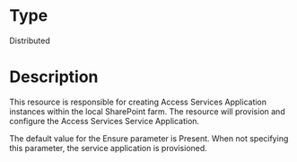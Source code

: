 # Type

Distributed

# Description

This resource is responsible for creating Access Services Application instances
within the local SharePoint farm. The resource will provision and configure the
Access Services Service Application.

The default value for the Ensure parameter is Present. When not specifying this
parameter, the service application is provisioned.
